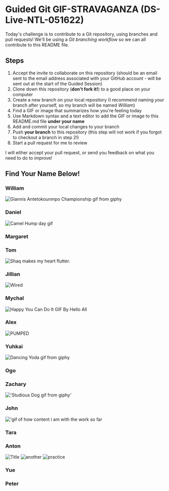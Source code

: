 # Guided Git GIF-STRAVAGANZA (DS-Live-NTL-051622)

Today's challenge is to contribute to a Git repository, using branches and pull requests! We'll be using a *Git branching workflow* so we can all contribute to this README file.

## Steps

1. Accept the invite to collaborate on this repository (should be an email sent to the email address associated with your GitHub account - will be sent out at the start of the Guided Session)
2. Clone down this repository (**don't fork it!**) to a good place on your computer
3. Create a new branch on your local repository (I recommend naming your branch after yourself, so my branch will be named _William_)
4. Find a GIF or image that summarizes how you're feeling today
5. Use Markdown syntax and a text editor to add the GIF or image to this README.md file **under your name**
6. Add and commit your local changes to your branch
7. Push **your branch** to this repository (this step will not work if you forgot to checkout a branch in step 2!)
8. Start a pull request for me to review

I will either accept your pull request, or send you feedback on what you need to do to improve!

## Find Your Name Below!

### William
![Giannis Antetokounmpo Championship gif from giphy](https://media.giphy.com/media/T2uMU496rQ0SaWQh63/giphy-downsized.gif)
### Daniel
![Camel Hump day gif](https://media.giphy.com/media/BVSMbtX5ZRGqwnCQnX/giphy.gif)

### Margaret

### Tom

![Shaq makes my heart flutter.](https://www.nba.com/kings/sites/kings/files/29-shaq-bird-hands-shaq-gifs.gif)

### Jillian
![Wired](https://media.giphy.com/media/3ohhwrJc3xZmZz4uBy/giphy.gif)

### Mychal
![Happy You Can Do It GIF By Hello All](https://media.giphy.com/media/uLgd9dOYWpnu5WkShY/giphy.gif)
### Alex
![PUMPED](https://media.giphy.com/media/9fum7ZNMeZIaI/giphy.gif)
### Yuhkai

![Dancing Yoda gif from giphy](https://media.giphy.com/media/6fScAIQR0P0xW/giphy.gif)

### Ogo

### Zachary
!['Studious 
Dog gif from 
giphy'](https://media.giphy.com/media/3LrK7Q7UhF5MnhZ5ja/giphy.gif)
### John
!['gif of how content i am with the work so far](https://c.tenor.com/aNeM2zaonAsAAAAd/im-just-happy-content.gif)
### Tara

### Anton
![Title](https://media.giphy.com/media/8jLWtuTzN2DoQ/giphy.gif)
![another](https://media.giphy.com/media/3o7aTHene1fIqATgRy/giphy.gif)
![practice](https://media.giphy.com/media/l0MYySavTeer1yoiA/giphy.gif)
### Yue

### Peter
